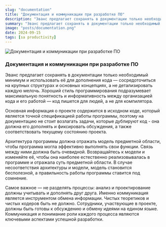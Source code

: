 ```yaml
---
slug: "documentation"
title: "Документация и коммуникации при разработке ПО"
description: "Эванс предлагает сохранять в документации только необходимый минимум и использовать её для дополнения кода — сосредоточиться на крупных структурах и основных концепциях, а не детализировать каждую мелочь."
summary: "Эванс предлагает сохранять в документации только необходимый минимум и использовать её для дополнения кода — сосредоточиться на крупных структурах и основных концепциях, а не детализировать каждую мелочь."
image: "posts/documentation.png"
date: 2024-09-15
tags: [sa productivity]
---
```


![Документация и коммуникации при разработке ПО](posts/documentation.png "Документация и коммуникации при разработке ПО")

### Документация и коммуникации при разработке ПО
Эванс предлагает сохранять в документации только необходимый минимум и использовать её для дополнения кода — сосредоточиться на крупных структурах и основных концепциях, а не детализировать каждую мелочь. Хороший стиль программирования подразумевает максимальную понятность и информативность между организацией кода и его работой — код пишется для людей, а не для компилятора.

Основная информация о проекте содержится в исходном коде, который является точной спецификацией работы программы, поэтому на документацию не стоит возлагать задачи, которые дублируют код - она должна его дополнять и фиксировать обсуждения, а также соответствовать текущему состоянию проекта.

Архитектура программы должна отражать модель предметной области, чтобы программа могла эффективно выполнять свои функции. Связь между ними должна быть очевидной. Возвращайтесь к модели и изменяйте её, чтобы она наиболее естественно реализовывалась в программе и отражала суть предметной области. В случае несоответствия архитектуры и модели, модель становится бесполезной, а правильность работы программы ставится под сомнение. 

Самое важное — не разделять процессы: анализ и проектирование должны учитывать и дополнять друг друга. Именно коммуникация является инструментом обмена информации. Чистых теоретиков и чистых кодеров быть не должно. Сотрудники, участвующие в проекте, должны быть готовы к обсуждению и обмену идеями на едином языке. Коммуникация и понимание роли каждого процесса являются ключевыми аспектами успешной разработки.
